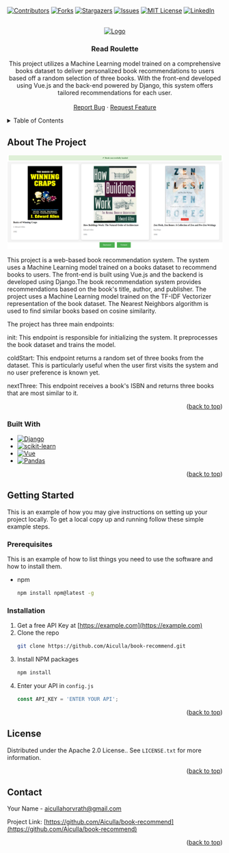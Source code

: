 <!-- Improved compatibility of back to top link: See: https://github.com/othneildrew/Best-README-Template/pull/73 -->
<a name="readme-top"></a>
<!--
*** Thanks for checking out the Best-README-Template. If you have a suggestion
*** that would make this better, please fork the repo and create a pull request
*** or simply open an issue with the tag "enhancement".
*** Don't forget to give the project a star!
*** Thanks again! Now go create something AMAZING! :D
-->



<!-- PROJECT SHIELDS -->
<!--
*** I'm using markdown "reference style" links for readability.
*** Reference links are enclosed in brackets [ ] instead of parentheses ( ).
*** See the bottom of this document for the declaration of the reference variables
*** for contributors-url, forks-url, etc. This is an optional, concise syntax you may use.
*** https://www.markdownguide.org/basic-syntax/#reference-style-links
-->
[![Contributors][contributors-shield]][contributors-url]
[![Forks][forks-shield]][forks-url]
[![Stargazers][stars-shield]][stars-url]
[![Issues][issues-shield]][issues-url]
[![MIT License][license-shield]][license-url]
[![LinkedIn][linkedin-shield]][linkedin-url]



<!-- PROJECT LOGO -->
<br />
<div align="center">
  <a href="https://github.com/Aiculla/book-recommend">
    <img src="images/logo.png" alt="Logo" width="80" height="80">
  </a>

<h3 align="center">Read Roulette</h3>

  <p align="center">
    This project utilizes a Machine Learning model trained on a comprehensive books dataset to deliver personalized book recommendations to users based off a random selection of three books. With the front-end developed using Vue.js and the back-end powered by Django, this system offers tailored recommendations for each user.
    <br />
    <br />
    <a href="https://github.com/Aiculla/book-recommend/issues">Report Bug</a>
    ·
    <a href="https://github.com/Aiculla/book-recommend/issues">Request Feature</a>
  </p>
</div>



<!-- TABLE OF CONTENTS -->
<details>
  <summary>Table of Contents</summary>
  <ol>
    <li>
      <a href="#about-the-project">About The Project</a>
      <ul>
        <li><a href="#built-with">Built With</a></li>
      </ul>
    </li>
    <li>
      <a href="#getting-started">Getting Started</a>
      <ul>
        <li><a href="#prerequisites">Prerequisites</a></li>
        <li><a href="#installation">Installation</a></li>
      </ul>
    </li>
    <li><a href="#contact">Contact</a></li>
  </ol>
</details>



<!-- ABOUT THE PROJECT -->
## About The Project

[![Product Name Screen Shot][product-screenshot]](https://example.com)


This project is a web-based book recommendation system. The system uses a Machine Learning model trained on a books dataset to recommend books to users. The front-end is built using Vue.js and the backend is developed using Django.The book recommendation system provides recommendations based on the book's title, author, and publisher. The project uses a Machine Learning model trained on the TF-IDF Vectorizer representation of the book dataset. The Nearest Neighbors algorithm is used to find similar books based on cosine similarity.

The project has three main endpoints:

init: This endpoint is responsible for initializing the system. It preprocesses the book dataset and trains the model.

coldStart: This endpoint returns a random set of three books from the dataset. This is particularly useful when the user first visits the system and no user preference is known yet.

nextThree: This endpoint receives a book's ISBN and returns three books that are most similar to it.




<p align="right">(<a href="#readme-top">back to top</a>)</p>



### Built With

* [![Django][Django]][Django-url]
* [![scikit-learn][scikit-learn]][scikit-learn-url]
* [![Vue][Vue.js]][Vue-url]
* [![Pandas][Pandas]][Pandas-url]

<p align="right">(<a href="#readme-top">back to top</a>)</p>



<!-- GETTING STARTED -->
## Getting Started

This is an example of how you may give instructions on setting up your project locally.
To get a local copy up and running follow these simple example steps.

### Prerequisites

This is an example of how to list things you need to use the software and how to install them.
* npm
  ```sh
  npm install npm@latest -g
  ```

### Installation

1. Get a free API Key at [https://example.com](https://example.com)
2. Clone the repo
   ```sh
   git clone https://github.com/Aiculla/book-recommend.git
   ```
3. Install NPM packages
   ```sh
   npm install
   ```
4. Enter your API in `config.js`
   ```js
   const API_KEY = 'ENTER YOUR API';
   ```

<p align="right">(<a href="#readme-top">back to top</a>)</p>





<!-- LICENSE -->
## License

Distributed under the Apache 2.0 License.. See `LICENSE.txt` for more information.

<p align="right">(<a href="#readme-top">back to top</a>)</p>



<!-- CONTACT -->
## Contact

Your Name -  aicullahorvrath@gmail.com

Project Link: [https://github.com/Aiculla/book-recommend](https://github.com/Aiculla/book-recommend)

<p align="right">(<a href="#readme-top">back to top</a>)</p>




<!-- MARKDOWN LINKS & IMAGES -->
<!-- https://www.markdownguide.org/basic-syntax/#reference-style-links -->
[contributors-shield]: https://img.shields.io/github/contributors/Aiculla/book-recommend.svg?style=for-the-badge
[contributors-url]: https://github.com/Aiculla/book-recommend/graphs/contributors
[forks-shield]: https://img.shields.io/github/forks/Aiculla/book-recommend.svg?style=for-the-badge
[forks-url]: https://github.com/Aiculla/book-recommend/network/members
[stars-shield]: https://img.shields.io/github/stars/Aiculla/book-recommend.svg?style=for-the-badge
[stars-url]: https://github.com/Aiculla/book-recommend/stargazers
[issues-shield]: https://img.shields.io/github/issues/Aiculla/book-recommend.svg?style=for-the-badge
[issues-url]: https://github.com/Aiculla/book-recommend/issues
[license-shield]: https://img.shields.io/github/license/Aiculla/book-recommend.svg?style=for-the-badge
[license-url]: https://github.com/Aiculla/book-recommend/blob/master/LICENSE.txt
[linkedin-shield]: https://img.shields.io/badge/-LinkedIn-black.svg?style=for-the-badge&logo=linkedin&colorB=555
[linkedin-url]: https://linkedin.com/in/linkedin_username
[product-screenshot]: images/screenshot.png
[Next.js]: https://img.shields.io/badge/next.js-000000?style=for-the-badge&logo=nextdotjs&logoColor=white
[Next-url]: https://nextjs.org/
[React.js]: https://img.shields.io/badge/React-20232A?style=for-the-badge&logo=react&logoColor=61DAFB
[React-url]: https://reactjs.org/
[Vue.js]: https://img.shields.io/badge/Vue.js-35495E?style=for-the-badge&logo=vuedotjs&logoColor=4FC08D
[Vue-url]: https://vuejs.org/
[Angular.io]: https://img.shields.io/badge/Angular-DD0031?style=for-the-badge&logo=angular&logoColor=white
[Angular-url]: https://angular.io/
[Svelte.dev]: https://img.shields.io/badge/Svelte-4A4A55?style=for-the-badge&logo=svelte&logoColor=FF3E00
[Svelte-url]: https://svelte.dev/
[Laravel.com]: https://img.shields.io/badge/Laravel-FF2D20?style=for-the-badge&logo=laravel&logoColor=white
[Laravel-url]: https://laravel.com
[Bootstrap.com]: https://img.shields.io/badge/Bootstrap-563D7C?style=for-the-badge&logo=bootstrap&logoColor=white
[Bootstrap-url]: https://getbootstrap.com
[JQuery.com]: https://img.shields.io/badge/jQuery-0769AD?style=for-the-badge&logo=jquery&logoColor=white
[JQuery-url]: https://jquery.com 
[Django]: https://img.shields.io/badge/Django-092E20?style=for-the-badge&logo=django&logoColor=white
[Django-url]: https://www.djangoproject.com/
[scikit-learn]: https://img.shields.io/badge/scikit--learn-%23F7931E.svg?style=for-the-badge&logo=scikit-learn&logoColor=white
[scikit-learn-url]: https://scikit-learn.org/stable/#
[Pandas]: https://img.shields.io/badge/pandas-%23150458.svg?style=for-the-badge&logo=pandas&logoColor=white
[Pandas-url]: https://pandas.pydata.org/